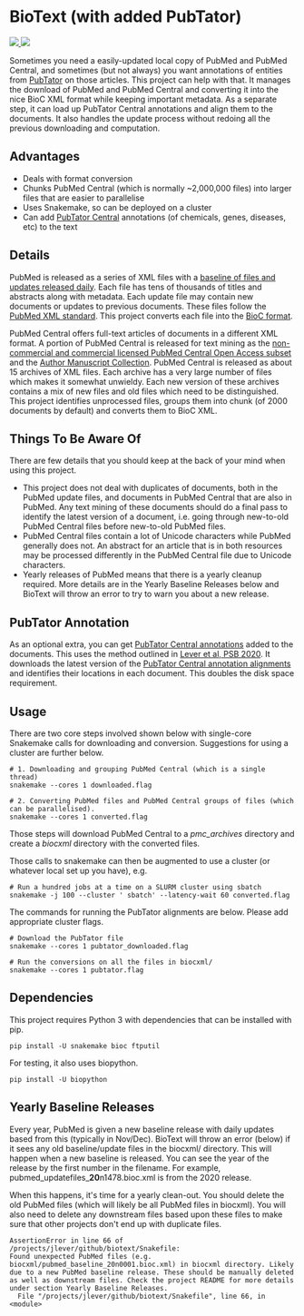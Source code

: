 # BioText (with added PubTator)

<p>
	<a href="https://travis-ci.org/jakelever/biotext">
		<img src="https://travis-ci.org/jakelever/biotext.svg?branch=master" />
	</a>
	<a href="https://opensource.org/licenses/MIT">
		<img src="https://img.shields.io/badge/License-MIT-blue.svg" />
	</a>
</p>

Sometimes you need a easily-updated local copy of PubMed and PubMed Central, and sometimes (but not always) you want annotations of entities from [PubTator](https://www.ncbi.nlm.nih.gov/research/pubtator/) on those articles. This project can help with that. It manages the download of PubMed and PubMed Central and converting it into the nice BioC XML format while keeping important metadata. As a separate step, it can load up PubTator Central annotations and align them to the documents. It also handles the update process without redoing all the previous downloading and computation.

## Advantages
- Deals with format conversion
- Chunks PubMed Central (which is normally ~2,000,000 files) into larger files that are easier to parallelise
- Uses Snakemake, so can be deployed on a cluster
- Can add [PubTator Central](https://www.ncbi.nlm.nih.gov/research/pubtator/) annotations (of chemicals, genes, diseases, etc) to the text

## Details

PubMed is released as a series of XML files with a [baseline of files and updates released daily](https://www.nlm.nih.gov/databases/download/pubmed_medline.html). Each file has tens of thousands of titles and abstracts along with metadata. Each update file may contain new documents or updates to previous documents. These files follow the [PubMed XML standard](https://www.nlm.nih.gov/bsd/licensee/data_elements_doc.html). This project converts each file into the [BioC format](http://bioc.sourceforge.net/).

PubMed Central offers full-text articles of documents in a different XML format. A portion of PubMed Central is released for text mining as the [non-commercial and commercial licensed PubMed Central Open Access subset](https://www.ncbi.nlm.nih.gov/pmc/tools/openftlist/) and the [Author Manuscript Collection](https://www.ncbi.nlm.nih.gov/pmc/about/mscollection/). PubMed Central is released as about 15 archives of XML files. Each archive has a very large number of files which makes it somewhat unwieldy. Each new version of these archives contains a mix of new files and old files which need to be distinguished. This project identifies unprocessed files, groups them into chunk (of 2000 documents by default) and converts them to BioC XML.

## Things To Be Aware Of

There are few details that you should keep at the back of your mind when using this project.

- This project does not deal with duplicates of documents, both in the PubMed update files, and documents in PubMed Central that are also in PubMed. Any text mining of these documents should do a final pass to identify the latest version of a document, i.e. going through new-to-old PubMed Central files before new-to-old PubMed files.
- PubMed Central files contain a lot of Unicode characters while PubMed generally does not. An abstract for an article that is in both resources may be processed differently in the PubMed Central file due to Unicode characters.
- Yearly releases of PubMed means that there is a yearly cleanup required. More details are in the Yearly Baseline Releases below and BioText will throw an error to try to warn you about a new release.

## PubTator Annotation

As an optional extra, you can get [PubTator Central annotations](https://www.ncbi.nlm.nih.gov/research/pubtator/) added to the documents. This uses the method outlined in [Lever et al, PSB 2020](https://pubmed.ncbi.nlm.nih.gov/31797632/). It downloads the latest version of the [PubTator Central annotation alignments](ftp://ftp.ncbi.nlm.nih.gov/pub/lu/PubTatorCentral) and identifies their locations in each document. This doubles the disk space requirement.

## Usage

There are two core steps involved shown below with single-core Snakemake calls for downloading and conversion. Suggestions for using a cluster are further below.

```
# 1. Downloading and grouping PubMed Central (which is a single thread)
snakemake --cores 1 downloaded.flag

# 2. Converting PubMed files and PubMed Central groups of files (which can be parallelised).
snakemake --cores 1 converted.flag
```

Those steps will download PubMed Central to a *pmc_archives* directory and create a *biocxml* directory with the converted files.

Those calls to snakemake can then be augmented to use a cluster (or whatever local set up you have), e.g.
```
# Run a hundred jobs at a time on a SLURM cluster using sbatch
snakemake -j 100 --cluster ' sbatch' --latency-wait 60 converted.flag
```

The commands for running the PubTator alignments are below. Please add appropriate cluster flags.
```
# Download the PubTator file
snakemake --cores 1 pubtator_downloaded.flag

# Run the conversions on all the files in biocxml/
snakemake --cores 1 pubtator.flag
```

## Dependencies

This project requires Python 3 with dependencies that can be installed with pip.

```
pip install -U snakemake bioc ftputil
```

For testing, it also uses biopython.
```
pip install -U biopython
```

## Yearly Baseline Releases

Every year, PubMed is given a new baseline release with daily updates based from this (typically in Nov/Dec). BioText will throw an error (below) if it sees any old baseline/update files in the biocxml/ directory. This will happen when a new baseline is released. You can see the year of the release by the first number in the filename. For example, pubmed\_updatefiles\_**20**n1478.bioc.xml is from the 2020 release.

When this happens, it's time for a yearly clean-out. You should delete the old PubMed files (which will likely be all PubMed files in biocxml). You will also need to delete any downstream files based upon these files to make sure that other projects don't end up with duplicate files.

```
AssertionError in line 66 of /projects/jlever/github/biotext/Snakefile:
Found unexpected PubMed files (e.g. biocxml/pubmed_baseline_20n0001.bioc.xml) in biocxml directory. Likely due to a new PubMed baseline release. These should be manually deleted as well as downstream files. Check the project README for more details under section Yearly Baseline Releases.
  File "/projects/jlever/github/biotext/Snakefile", line 66, in <module>
```

